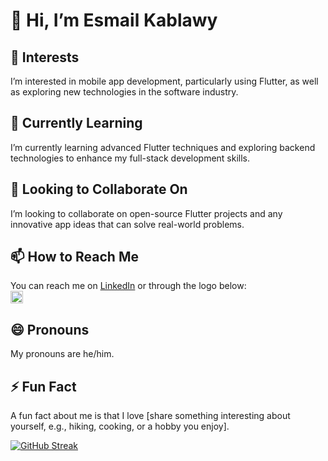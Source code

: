 # 👋 Hi, I’m Esmail Kablawy

## 👀 Interests
I’m interested in mobile app development, particularly using Flutter, as well as exploring new technologies in the software industry.

## 🌱 Currently Learning
I’m currently learning advanced Flutter techniques and exploring backend technologies to enhance my full-stack development skills.

## 💞️ Looking to Collaborate On
I’m looking to collaborate on open-source Flutter projects and any innovative app ideas that can solve real-world problems.

## 📫 How to Reach Me
You can reach me on [LinkedIn](https://www.linkedin.com/in/esmail-elkablawy-a75048265/) 
or through the logo below:  
<a href="https://www.linkedin.com/in/esmail-elkablawy-a75048265/">
  <img src="https://upload.wikimedia.org/wikipedia/commons/0/0e/LinkedIn_Logo_2023.png" alt="LinkedIn Logo" width="20" height="20"/>
</a>

## 😄 Pronouns
My pronouns are he/him.

## ⚡ Fun Fact
A fun fact about me is that I love [share something interesting about yourself, e.g., hiking, cooking, or a hobby you enjoy].

<a href="https://git.io/streak-stats"><img src="https://streak-stats.demolab.com?user=EsmailKablawy&theme=dark" alt="GitHub Streak" /></a>
